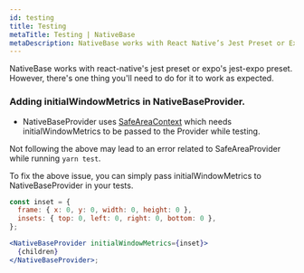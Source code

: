 ```yaml
---
id: testing
title: Testing
metaTitle: Testing | NativeBase
metaDescription: NativeBase works with React Native’s Jest Preset or Expo’s Jest-Expo preset. Read this document and more about the conditions necessary to make this work.
---
```


NativeBase works with react-native's jest preset or expo's jest-expo preset. However, there's one thing you'll need to do for it to work as expected.

### Adding initialWindowMetrics in NativeBaseProvider.

- NativeBaseProvider uses [SafeAreaContext](https://github.com/th3rdwave/react-native-safe-area-context#testing) which needs initialWindowMetrics to be passed to the Provider while testing.

Not following the above may lead to an error related to SafeAreaProvider while running `yarn test`.

To fix the above issue, you can simply pass initialWindowMetrics to NativeBaseProvider in your tests.

```jsx
const inset = {
  frame: { x: 0, y: 0, width: 0, height: 0 },
  insets: { top: 0, left: 0, right: 0, bottom: 0 },
};

<NativeBaseProvider initialWindowMetrics={inset}>
  {children}
</NativeBaseProvider>;
```
